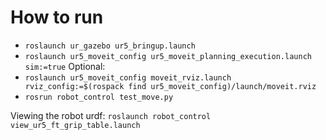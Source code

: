 # How to run
- `roslaunch ur_gazebo ur5_bringup.launch`
- `roslaunch ur5_moveit_config ur5_moveit_planning_execution.launch sim:=true`
Optional:
- `roslaunch ur5_moveit_config moveit_rviz.launch rviz_config:=$(rospack find ur5_moveit_config)/launch/moveit.rviz`
- `rosrun robot_control test_move.py`

Viewing the robot urdf:
`roslaunch robot_control view_ur5_ft_grip_table.launch`
